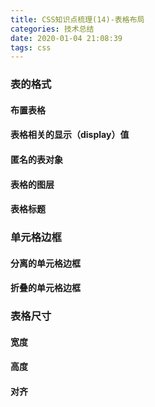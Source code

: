 ```yaml
---
title: CSS知识点梳理(14)-表格布局
categories: 技术总结
date: 2020-01-04 21:08:39
tags: css
---
```


### 表的格式

#### 布置表格

#### 表格相关的显示（display）值

#### 匿名的表对象

#### 表格的图层

#### 表格标题

### 单元格边框

#### 分离的单元格边框

#### 折叠的单元格边框

### 表格尺寸

#### 宽度

#### 高度

#### 对齐
